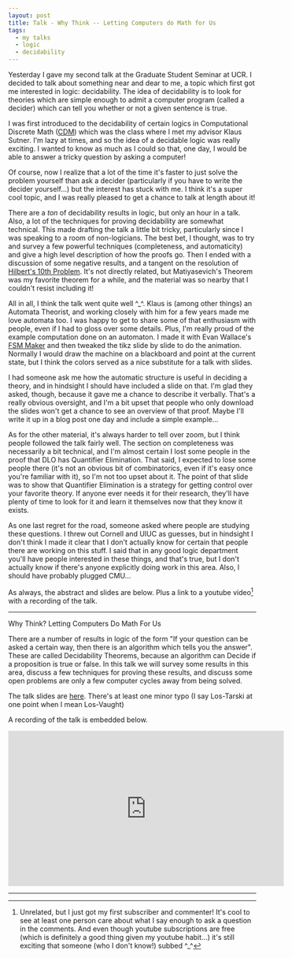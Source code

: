 ```yaml
---
layout: post
title: Talk - Why Think -- Letting Computers do Math for Us
tags:
  - my talks
  - logic
  - decidability
---
```


Yesterday I gave my second talk at the Graduate Student Seminar at UCR.
I decided to talk about something near and dear to me, a topic which first
got me interested in logic: decidability.
The idea of decidability is to look for theories which are simple enough to
admit a computer program (called a <span class="defn">decider</span>)
which can tell you whether or not a given sentence is true. 

I was first introduced to the decidability of certain logics in 
Computational Discrete Math ([CDM](https://cs.cmu.edu/~sutner/CDM/index.html)) 
which was the class where I met my advisor Klaus Sutner. I'm lazy at times, 
and so the idea of a decidable logic was really exciting. I wanted to 
know as much as I could so that, one day, I would be able to answer a tricky 
question by asking a computer!

Of course, now I realize that a lot of the time it's faster to just
solve the problem yourself than ask a decider 
(particularly if you have to write the decider yourself...) but 
the interest has stuck with me. I think it's a super cool topic,
and I was really pleased to get a chance to talk at length about it!

There are a _ton_ of decidability results in logic, but only an hour
in a talk. Also, a lot of the techniques for proving decidability are
somewhat technical. This made drafting the talk a little bit tricky, 
particularly since I was speaking to a room of non-logicians. 
The best bet, I thought, was to try and survey a
few powerful techniques (completeness, and automaticity) 
and give a high level description of how the proofs go. Then I ended with a 
discussion of some negative results, and a tangent on the 
resolution of [Hilbert's 10th Problem](https://en.wikipedia.org/wiki/Hilbert%27s_tenth_problem).
It's not directly related, but Matiyasevich's Theorem was my favorite
theorem for a while, and the material was so nearby that I couldn't resist including it!

All in all, I think the talk went quite well ^_^. Klaus is (among other things)
an Automata Theorist, and working closely with him for a few years 
made me love automata too. I was happy to get to share some of that
enthusiasm with people, even if I had to gloss over some details. 
Plus, I'm really proud of the example computation done on an automaton. 
I made it with Evan Wallace's [FSM Maker](https://madebyevan.com/fsm) and
then tweaked the tikz slide by slide to do the animation. Normally I would
draw the machine on a blackboard and point at the current state, but I think the colors served
as a nice substitute for a talk with slides.

I had someone ask me how the automatic structure is useful in 
deciding a theory, and in hindsight I should have included a slide on that.
I'm glad they asked, though, because it gave me a chance to describe it 
verbally. That's a really obvious oversight, and I'm a bit upset that
people who only download the slides won't get a chance to see an 
overview of that proof. Maybe I'll write it up in a blog post one day
and include a simple example... 

As for the other material, it's always harder to tell over zoom,
but I think people followed the talk fairly well.
The section on completeness was necessarily a bit technical, and I'm
almost certain I lost some people in the proof that $\mathsf{DLO}$ has
Quantifier Elimination. That said, I expected to lose some people there
(it's not an obvious bit of combinatorics, even if it's easy once you're
familiar with it), so I'm not too upset about it. The point of that slide
was to show that Quantifier Elimination is a strategy for getting control
over your favorite theory. If anyone ever needs it for their research,
they'll have plenty of time to look for it and learn it themselves
now that they know it exists.

As one last regret for the road, someone asked where people are studying 
these questions. I threw out Cornell and UIUC as guesses, but in hindsight
I don't think I made it clear that I don't actually know for certain
that people there are working on this stuff. I said that in any good logic
department you'll have people interested in these things, and that's true,
but I don't actually know if there's anyone explicitly doing work in this area.
Also, I should have probably plugged CMU...

As always, the abstract and slides are below. Plus a link to a 
youtube video[^1] with a recording of the talk.

[^1]: 
    Unrelated, but I just got my first subscriber and commenter! 
    It's cool to see at least one person care about what I say
    enough to ask a question in the comments. And even though 
    youtube subscriptions are free (which is definitely a good 
    thing given my youtube habit...) it's still exciting that
    someone (who I don't know!) subbed ^_^

---

Why Think? Letting Computers Do Math For Us

There are a number of results in logic of the form "If your question can be
asked a certain way, then there is an algorithm which tells you the answer".
These are called Decidability Theorems, because an algorithm can Decide
if a proposition is true or false. In this talk we will survey some results in this
area, discuss a few techniques for proving these results, and discuss some
open problems are only a few computer cycles away from being solved.

The talk slides are [here](/assets/docs/why-think/talk.pdf).
There's at least one minor typo 
(I say Los-Tarski at one point when I mean Los-Vaught)

A recording of the talk is embedded below.

<iframe width="560" height="315" src="https://www.youtube.com/embed/ClmQ3OW11Qg" frameborder="0" allow="accelerometer; autoplay; clipboard-write; encrypted-media; gyroscope; picture-in-picture" allowfullscreen></iframe>

---
